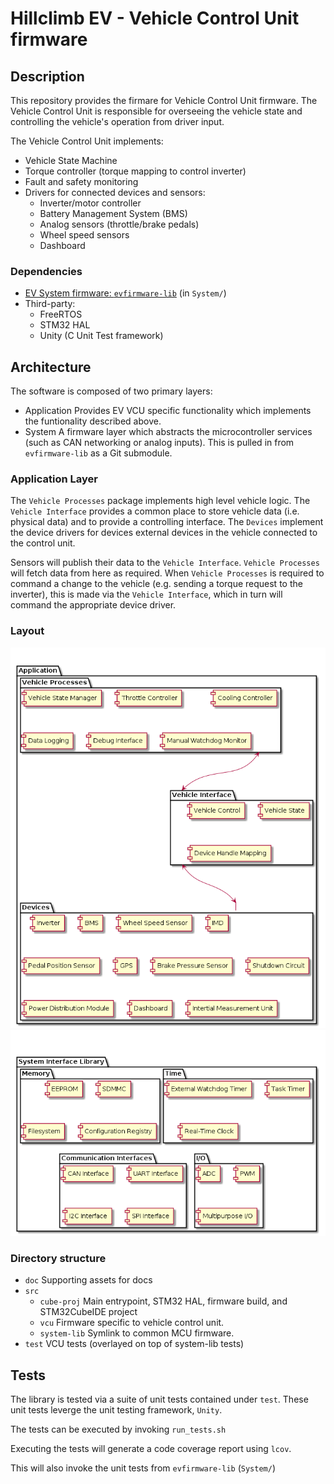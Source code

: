# Hillclimb EV - Vehicle Control Unit firmware

## Description

This repository provides the firmare for Vehicle Control Unit firmware. The Vehicle Control Unit is responsible for overseeing the vehicle state and controlling the vehicle's operation from driver input.

The Vehicle Control Unit implements:
* Vehicle State Machine
* Torque controller (torque mapping to control inverter)
* Fault and safety monitoring
* Drivers for connected devices and sensors:
    * Inverter/motor controller
    * Battery Management System (BMS)
    * Analog sensors (throttle/brake pedals)
    * Wheel speed sensors
    * Dashboard

### Dependencies

* [EV System firmware: `evfirmware-lib`](https://github.com/lflaherty/evfirmware-lib) (in `System/`)
* Third-party:
    * FreeRTOS
    * STM32 HAL
    * Unity (C Unit Test framework)

## Architecture

The software is composed of two primary layers:
* Application
    Provides EV VCU specific functionality which implements the funtionality described above.
* System
    A firmware layer which abstracts the microcontroller services (such as CAN networking or analog inputs).
    This is pulled in from `evfirmware-lib` as a Git submodule.

### Application Layer

The `Vehicle Processes` package implements high level vehicle logic. The `Vehicle Interface` provides a common place to store vehicle data (i.e. physical data) and to provide a controlling interface. The `Devices` implement the device drivers for devices external devices in the vehicle connected to the control unit.

Sensors will publish their data to the `Vehicle Interface`. `Vehicle Processes` will fetch data from here as required. When `Vehicle Processes` is required to command a change to the vehicle (e.g. sending a torque request to the inverter), this is made via the `Vehicle Interface`, which in turn will command the appropriate device driver.

### Layout

![Components](doc/app_components.png)
![Components](doc/sys_components.png)

### Directory structure

 * `doc` Supporting assets for docs
 * `src`
   * `cube-proj` Main entrypoint, STM32 HAL, firmware build, and STM32CubeIDE project
   * `vcu` Firmware specific to vehicle control unit.
   * `system-lib` Symlink to common MCU firmware.
 * `test` VCU tests (overlayed on top of system-lib tests)

## Tests
The library is tested via a suite of unit tests contained under `test`. These unit tests leverge the unit testing framework, `Unity`. 

The tests can be executed by invoking `run_tests.sh`

Executing the tests will generate a code coverage report using `lcov`.

This will also invoke the unit tests from `evfirmware-lib` (`System/`)